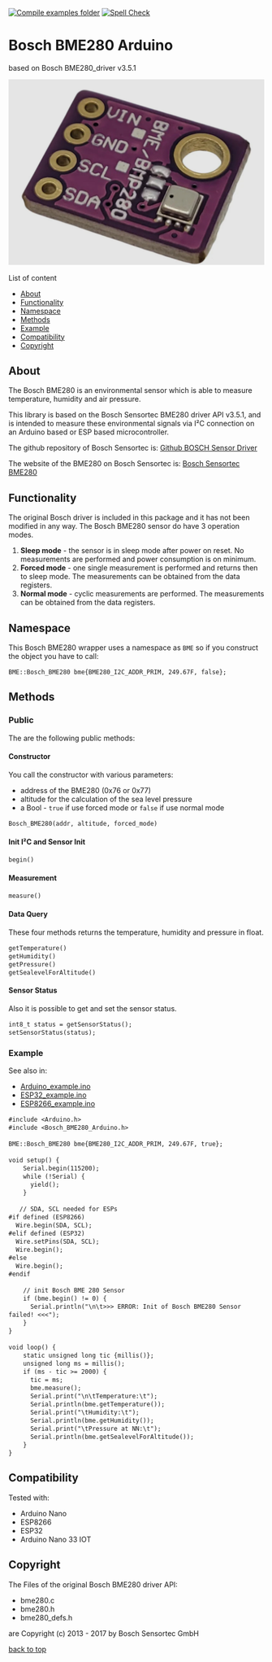 [![Compile examples folder](https://github.com/hasenradball/Bosch_BME280_Arduino/actions/workflows/compile_examples.yml/badge.svg?branch=master)](https://github.com/hasenradball/Bosch_BME280_Arduino/actions/workflows/compile_examples.yml)
[![Spell Check](https://github.com/hasenradball/Bosch_BME280_Arduino/actions/workflows/spell_checker.yml/badge.svg?branch=master)](https://github.com/hasenradball/Bosch_BME280_Arduino/actions/workflows/spell_checker.yml)
# Bosch BME280 Arduino
based on Bosch BME280_driver v3.5.1

![BME280_Module](./docs/Bosch_BME280_module.jpeg)

List of content<br>
* [About](#about)<br>
* [Functionality](#functionality)<br>
* [Namespace](#namespace)<br>
* [Methods](#methods)<br>
* [Example](#example)<br>
* [Compatibility](#compatibility)
* [Copyright](#copyright)


## About
The Bosch BME280 is an environmental sensor which is able to measure temperature, humidity and air pressure.

This library is based on the Bosch Sensortec BME280 driver API v3.5.1, and is intended to measure these environmental signals via I²C connection on an Arduino based or ESP based microcontroller.

The github repository of Bosch Sensortec is: [Github BOSCH Sensor Driver](https://github.com/BoschSensortec/BME280_driver)

The website of the BME280 on Bosch Sensortec is: [Bosch Sensortec BME280](https://www.bosch-sensortec.com/products/environmental-sensors/humidity-sensors-bme280/)

## Functionality
The original Bosch driver is included in this package and it has not been modified in any way.
The Bosch BME280 sensor do have 3 operation modes.
1. **Sleep mode** - the sensor is in sleep mode after power on reset. No measurements are performed and power consumption is on minimum.
2. **Forced mode** - one single measurement is performed and returns then to sleep mode. The measurements can be obtained from the data registers.
3. **Normal mode** - cyclic measurements are performed. The measurements can be obtained from the data registers.

## Namespace
This Bosch BME280 wrapper uses a namespace as `BME` so if you construct the object you have to call:
```
BME::Bosch_BME280 bme{BME280_I2C_ADDR_PRIM, 249.67F, false};
```

## Methods
### Public
The are the following public methods:

#### Constructor
You call the constructor with various parameters:
* address of the BME280 (0x76 or 0x77)
* altitude for the calculation of the sea level pressure
* a Bool - `true` if use forced mode or `false` if use normal mode
```
Bosch_BME280(addr, altitude, forced_mode)
```
#### Init I²C and Sensor Init
```
begin()
```
#### Measurement
```
measure()
```
#### Data Query
These four methods returns the temperature, humidity and pressure in float.
```
getTemperature()
getHumidity()
getPressure()
getSealevelForAltitude()
```
#### Sensor Status
Also it is possible to get and set the sensor status.
```
int8_t status = getSensorStatus();
setSensorStatus(status);
```

### Example
See also in:
* [Arduino_example.ino](https://github.com/hasenradball/Bosch_BME280_Arduino/blob/master/examples/Arduino_example/Arduino_example.ino)
* [ESP32_example.ino](https://github.com/hasenradball/Bosch_BME280_Arduino/blob/master/examples/ESP32_example/ESP32_example.ino)
* [ESP8266_example.ino](https://github.com/hasenradball/Bosch_BME280_Arduino/blob/master/examples/ESP8266_example/ESP8266_example.ino)

```
#include <Arduino.h>
#include <Bosch_BME280_Arduino.h>

BME::Bosch_BME280 bme{BME280_I2C_ADDR_PRIM, 249.67F, true};

void setup() {
    Serial.begin(115200);
    while (!Serial) {
      yield();
    }

   // SDA, SCL needed for ESPs
#if defined (ESP8266)
  Wire.begin(SDA, SCL);
#elif defined (ESP32)
  Wire.setPins(SDA, SCL);
  Wire.begin();
#else
  Wire.begin();
#endif

    // init Bosch BME 280 Sensor
    if (bme.begin() != 0) {
      Serial.println("\n\t>>> ERROR: Init of Bosch BME280 Sensor failed! <<<");
    }
}

void loop() {
    static unsigned long tic {millis()};
    unsigned long ms = millis();
    if (ms - tic >= 2000) {
      tic = ms;
      bme.measure();
      Serial.print("\n\tTemperature:\t");
      Serial.println(bme.getTemperature());
      Serial.print("\tHumidity:\t");
      Serial.println(bme.getHumidity());
      Serial.print("\tPressure at NN:\t");
      Serial.println(bme.getSealevelForAltitude());
    }
}
```


## Compatibility
Tested with:
* Arduino Nano
* ESP8266
* ESP32
* Arduino Nano 33 IOT

## Copyright
The Files of the original Bosch BME280 driver API:
* bme280.c
* bme280.h
* bme280_defs.h

are Copyright (c) 2013 - 2017 by Bosch Sensortec GmbH

[back to top](#bosch-bme280-arduino)